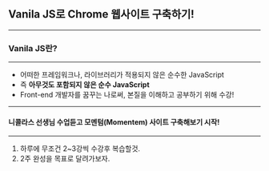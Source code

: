 ## Vanila JS로 Chrome 웹사이트 구축하기!
---
### Vanila JS란?
---
- 어떠한 프레임워크나, 라이브러리가 적용되지 않은 순수한 JavaScript
- 즉 **아무것도 포함되지 않은 순수 JavaScript**
- Front-end 개발자를 꿈꾸는 나로써, 본질을 이해하고 공부하기 위해 수강!
---
#### 니콜라스 선생님 수업듣고 모멘텀(Momentem) 사이트 구축해보기 시작! 
---
1. 하루에 무조건 2~3강씩 수강후 복습할것.
2. 2주 완성을 목표로 달려가보자.







